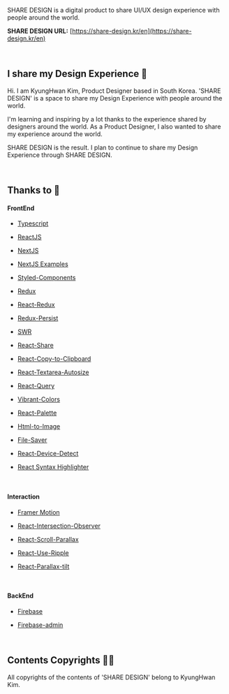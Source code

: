 SHARE DESIGN is a digital product to share UI/UX design experience with people around the world.

**SHARE DESIGN URL:**
[https://share-design.kr/en](https://share-design.kr/en)

<br/>

## I share my Design Experience 🙌

Hi. I am KyungHwan Kim, Product Designer based in South Korea. 'SHARE DESIGN' is a space to share my Design Experience with people around the world.

I'm learning and inspiring by a lot thanks to the experience shared by designers around the world. As a Product Designer, I also wanted to share my experience around the world.

SHARE DESIGN is the result. I plan to continue to share my Design Experience through SHARE DESIGN.

<br/>

## Thanks to 🙏

#### FrontEnd

- [Typescript](https://www.typescriptlang.org/)

- [ReactJS](https://reactjs.org/)

- [NextJS](https://nextjs.org/)

- [NextJS Examples](https://github.com/vercel/next.js/tree/canary/examples)

- [Styled-Components](https://github.com/styled-components/styled-components)

- [Redux](https://github.com/reduxjs/redux)

- [React-Redux](https://github.com/reduxjs/react-redux)

- [Redux-Persist](https://github.com/rt2zz/redux-persist)

- [SWR](https://github.com/vercel/swr)

- [React-Share](https://github.com/nygardk/react-share)

- [React-Copy-to-Clipboard](https://github.com/nkbt/react-copy-to-clipboard)

- [React-Textarea-Autosize](https://github.com/Andarist/react-textarea-autosize)

- [React-Query](https://github.com/tannerlinsley/react-query)

- [Vibrant-Colors](https://github.com/Vibrant-Colors/node-vibrant)

- [React-Palette](https://github.com/leonardokl/react-palette#readme)

- [Html-to-Image](https://github.com/bubkoo/html-to-image#readme)

- [File-Saver](https://www.npmjs.com/package/file-saver)

- [React-Device-Detect](https://github.com/duskload/react-device-detect#readme)

- [React Syntax Highlighter](https://github.com/react-syntax-highlighter/react-syntax-highlighter)

<br/>

#### Interaction

- [Framer Motion](https://github.com/framer/motion)

- [React-Intersection-Observer](https://github.com/thebuilder/react-intersection-observer)

- [React-Scroll-Parallax](https://github.com/jscottsmith/react-scroll-parallax)

- [React-Use-Ripple](https://www.npmjs.com/package/react-use-ripple)

- [React-Parallax-tilt](https://github.com/mkosir/react-parallax-tilt)

<br/>

#### BackEnd

- [Firebase](https://github.com/firebase/firebase-js-sdk)

- [Firebase-admin](https://github.com/firebase/firebase-admin-node)

<br/>

## Contents Copyrights 👨‍⚖️

All copyrights of the contents of 'SHARE DESIGN' belong to KyungHwan Kim.
